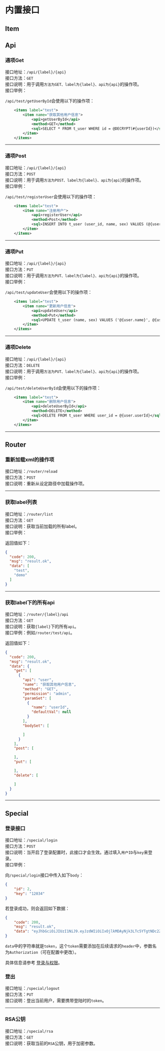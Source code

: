 # 内置接口

## Item

## Api

### 通项Get

接口地址：`/api/{label}/{api}`  
接口方法：`GET`  
接口说明：用于调用`方法为GET、label为{label}、api为{api}`的操作项。  
接口举例：

`/api/test/getUserById`会使用以下的操作项：

```xml
    <items label="test">
        <item name="获取其他用户信息">
            <api>getUserById</api>
            <method>GET</method>
            <sql>SELECT * FROM t_user WHERE id = @DECRYPT(#{userId})</sql>
        </item>
    </items>
```

------

### 通项Post

接口地址：`/api/{label}/{api}`  
接口方法：`POST`  
接口说明：用于调用`方法为POST、label为{label}、api为{api}`的操作项。  
接口举例：

`/api/test/registerUser`会使用以下的操作项：

```xml
    <items label="test">
        <item name="注册用户">
            <api>registerUser</api>
            <method>Post</method>
            <sql>INSERT INTO t_user (user_id, name, sex) VALUES (@{user.userId}, '@{user.name}', @{user.sex})</sql>
        </item>
    </items>
```

------

### 通项Put

接口地址：`/api/{label}/{api}`  
接口方法：`PUT`  
接口说明：用于调用`方法为PUT、label为{label}、api为{api}`的操作项。  
接口举例：

`/api/test/updateUser`会使用以下的操作项：

```xml
    <items label="test">
        <item name="更新用户信息">
            <api>updateUser</api>
            <method>Put</method>
            <sql>UPDATE t_user (name, sex) VALUES ('@{user.name}', @{user.sex}) WHERE user_id = @{user.userId}</sql>
        </item>
    </items>
```

------

### 通项Delete

接口地址：`/api/{label}/{api}`  
接口方法：`DELETE`  
接口说明：用于调用`方法为PUT、label为{label}、api为{api}`的操作项。  
接口举例：

`/api/test/deleteUserById`会使用以下的操作项：

```xml
    <items label="test">
        <item name="删除用户信息">
            <api>deleteUserById</api>
            <method>DELETE</method>
            <sql>DELETE FROM t_user WHERE user_id = @{user.userId}</sql>
        </item>
    </items>
```

------

## Router

### 重新加载xml的操作项

接口地址：`/router/reload`  
接口方法：`POST`  
接口说明：重新从设定路径中加载操作项。

------

### 获取label列表

接口地址：`/router/list`  
接口方法：`GET`  
接口说明：获取当前加载的所有label。  
接口举例：

返回值如下：

```json
{
  "code": 200,
  "msg": "result.ok",
  "data": [
    "test",
    "demo"
  ]
}
```

------

### 获取label下的所有api


接口地址：`/router/{label}/api`  
接口方法：`GET`  
接口说明：获取`{label}`下的所有`api`。  
接口举例：例如`/router/test/api`。

返回值如下：

```json
{
  "code": 200,
  "msg": "result.ok",
  "data": {
    "get": [
      {
        "api": "user",
        "name": "获取其他用户信息",
        "method": "GET",
        "permission": "admin",
        "paramSet": [
          {
            "name": "userId",
            "defaultVal": null
          }
        ],
        "bodySet": [

        ]
      }
    ],
    "post": [

    ],
    "put": [

    ],
    "delete": [

    ]
  }
}
```

------

## Special

### 登录接口

接口地址：`/special/login`  
接口方法：`POST`  
接口说明：当开启了登录配置时，此接口才会生效。通过填入`用户ID`与`key`来登录。  
接口举例：

向`/special/login`接口中传入如下`body`：

```json
{
	"id": 2,
	"key": "12034"
}
```

若登录成功，则会返回如下数据：

```json
{
    "code": 200,
    "msg": "result.ok",
    "data": "eyJhbGciOiJIUzI1NiJ9.eyJzdWIiOiIxOjlkMDAyNjk3LTc5YTgtNDc2Zi1iNjQ3LWY1NjVjOGUwZGNmNiJ9.OWkiHSiDgS_fehnMP2mtMJj34uSBc4mciRXLe1L5_rU"
}
```

`data`中的字符串就是`token`，这个`token`需要添加在后续请求的`header`中，参数名为`Authorization`（可在配置中更改）。

具体信息请参考 [登录与权限](登录与权限.md/#登录)。

### 登出

接口地址：`/special/logout`  
接口方法：`PUT`  
接口说明：登出当前用户，需要携带登陆时的`token`。  

------

### RSA公钥

接口地址：`/special/rsa`  
接口方法：`GET`  
接口说明：获取当前的`RSA`公钥，用于加密参数。
